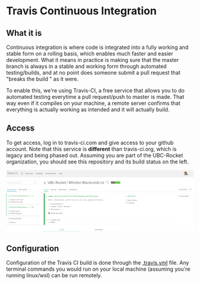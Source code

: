 # Travis Continuous Integration

## What it is

Continuous integration is where code is integrated into a fully working and stable form on a rolling basis, which enables much faster and easier development. What it means in practice is making sure that the master branch is always in a stable and working form through automated testing/builds, and at no point does someone submit a pull request that "breaks the build " as it were. 

To enable this, we're using Travis-CI, a free service that allows you to do automated testing everytime a pull request/push to master is made. That way even if it compiles on your machine, a remote server confirms that everything is actually working as intended and it will actually build. 

## Access

To get access, log in to travis-ci.com and give access to your github account. Note that this service is __different__ than travis-ci.org, which is legacy and being phased out. Assuming you are part of the UBC-Rocket organization, you should see this repository and its build status on the left. 

![](./images/travis-ci-ui.png)

## Configuration

Configuration of the Travis CI build is done through the [.travis.yml](../.travis.yml) file. Any terminal commands you would run on your local machine (assuming you're running linux/wsl) can be run remotely. 